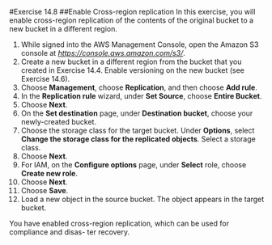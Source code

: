 #Exercise 14.8
##Enable Cross-region replication
In this exercise, you will enable cross-region replication of the contents of the original bucket to a new bucket in a different region.
1.	While signed into the AWS Management Console, open the Amazon S3 console at *https://console.aws.amazon.com/s3/*.
2.	Create a new bucket in a different region from the bucket that you created in Exercise
14.4. Enable versioning on the new bucket (see Exercise 14.6).
3.	Choose **Management**, choose **Replication**, and then choose **Add rule**.
4.	In the **Replication rule** wizard, under **Set Source**, choose **Entire Bucket**.
5.	Choose **Next**.
6.	On the **Set destination** page, under **Destination bucket**, choose your newly-created bucket.
7.	Choose the storage class for the target bucket. Under **Options**, select **Change the storage class for the replicated objects**. Select a storage class.
8.	Choose **Next**.
9.	For IAM, on the **Configure options** page, under **Select** role, choose **Create new role**.
10.	Choose **Next**.
11.	Choose **Save**.
12.	Load a new object in the source bucket. The object appears in the target bucket.

You have enabled cross-region replication, which can be used for compliance and disas-  ter recovery.
